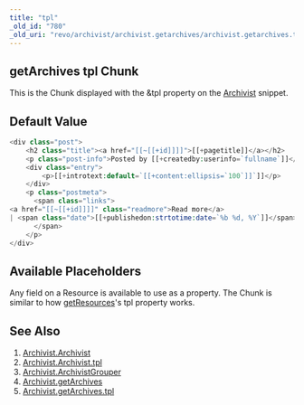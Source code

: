 ```yaml
---
title: "tpl"
_old_id: "780"
_old_uri: "revo/archivist/archivist.getarchives/archivist.getarchives.tpl"
---
```


## getArchives tpl Chunk

This is the Chunk displayed with the &tpl property on the [Archivist](/extras/archivist/archivist.getarchives "Archivist.getArchives") snippet.

## Default Value

``` php 
<div class="post">
    <h2 class="title"><a href="[[~[[+id]]]]">[[+pagetitle]]</a></h2>
    <p class="post-info">Posted by [[+createdby:userinfo=`fullname`]]</p>
    <div class="entry">
        <p>[[+introtext:default=`[[+content:ellipsis=`100`]]`]]</p>
    </div>
    <p class="postmeta">
      <span class="links">
<a href="[[~[[+id]]]]" class="readmore">Read more</a> 
| <span class="date">[[+publishedon:strtotime:date=`%b %d, %Y`]]</span>
      </span>
    </p>
</div>
```

## Available Placeholders

Any field on a Resource is available to use as a property. The Chunk is similar to how [getResources](/extras/getresources "getResources")'s tpl property works.

## See Also

1. [Archivist.Archivist](/extras/archivist/archivist.archivist)
  1. [Archivist.Archivist.tpl](/extras/archivist/archivist.archivist/archivist.archivist.tpl)
2. [Archivist.ArchivistGrouper](/extras/archivist/archivist.archivistgrouper)
3. [Archivist.getArchives](/extras/archivist/archivist.getarchives)
  1. [Archivist.getArchives.tpl](/extras/archivist/archivist.getarchives/archivist.getarchives.tpl)